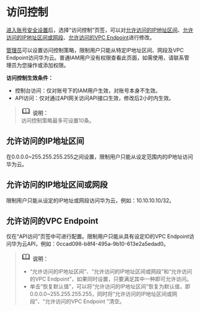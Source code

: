 # 访问控制<a name="iam_07_0003"></a>

[进入账号安全设置](账号安全设置概述.md#zh-cn_topic_0179263545_section113256158575)后，选择“访问控制”页签，可以对[允许访问的IP地址区间](#zh-cn_topic_0176803440_section1659055844011)、[允许访问的IP地址区间或网段](#zh-cn_topic_0176803440_section5282253478)、[允许访问的VPC Endpoint](#zh-cn_topic_0176803440_section148601027258)进行修改。

[管理员](使用前必读.md)可以设置访问控制策略，限制用户只能从特定IP地址区间、网段及VPC Endpoint访问华为云。普通IAM用户没有权限查看此页面，如需使用，请联系管理员为您操作或添加权限。

**访问控制生效条件：**

-   控制台访问：仅对账号下的IAM用户生效，对账号本身不生效。
-   API访问：仅对通过API网关访问API接口生效，修改后2小时内生效。

>![](public_sys-resources/icon-note.gif) **说明：**   
>访问控制策略最多可设置10条。  

## 允许访问的IP地址区间<a name="zh-cn_topic_0176803440_section1659055844011"></a>

在0.0.0.0\~255.255.255.255之间设置，限制用户只能从设定范围内的IP地址访问华为云。

## 允许访问的IP地址区间或网段<a name="zh-cn_topic_0176803440_section5282253478"></a>

限制用户只能从设定的IP地址或网段访问华为云，例如：10.10.10.10/32。

## 允许访问的VPC Endpoint<a name="zh-cn_topic_0176803440_section148601027258"></a>

仅在“API访问”页签中可进行配置。限制用户只能从具有设定ID的VPC Endpoint访问华为云API，例如：0ccad098-b8f4-495a-9b10-613e2a5edad0。

>![](public_sys-resources/icon-note.gif) **说明：**   
>-   “允许访问的IP地址区间”、“允许访问的IP地址区间或网段”和“允许访问的VPC Endpoint”，如果同时设置，只要满足其中一种即可允许访问。  
>-   单击“恢复默认值”，可以将“允许访问的IP地址区间”恢复为默认值，即0.0.0.0\~255.255.255.255，同时将“允许访问的IP地址区间或网段”、“允许访问的VPC Endpoint ”清空。  

